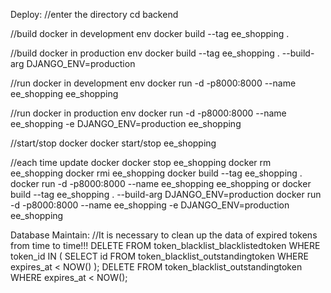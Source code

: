 Deploy:
  //enter the directory
  cd backend

  //build docker in development env
  docker build --tag ee_shopping .

  //build docker in production env
  docker build --tag ee_shopping . --build-arg DJANGO_ENV=production

  //run docker in development env
  docker run -d -p8000:8000 --name ee_shopping ee_shopping

  //run docker in production env
  docker run -d -p8000:8000 --name ee_shopping -e DJANGO_ENV=production ee_shopping

  //start/stop docker
  docker start/stop ee_shopping

  //each time update docker
  docker stop ee_shopping
  docker rm ee_shopping
  docker rmi ee_shopping
  docker build --tag ee_shopping .
  docker run -d -p8000:8000 --name ee_shopping ee_shopping
  or
  docker build --tag ee_shopping . --build-arg DJANGO_ENV=production
  docker run -d -p8000:8000 --name ee_shopping -e DJANGO_ENV=production ee_shopping

Database Maintain:
  //It is necessary to clean up the data of expired tokens from time to time!!!
  DELETE FROM token_blacklist_blacklistedtoken
  WHERE token_id IN (
      SELECT id FROM token_blacklist_outstandingtoken
      WHERE expires_at < NOW()
  );
  DELETE FROM token_blacklist_outstandingtoken
  WHERE expires_at < NOW();